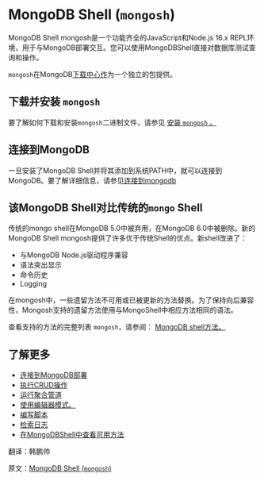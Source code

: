 # MongoDB Shell (`mongosh`)

MongoDB Shell mongosh是一个功能齐全的JavaScript和Node.js 16.x REPL环境，用于与MongoDB部署交互。您可以使用MongoDBShell直接对数据库测试查询和操作。

`mongosh`在MongoDB[下载中心作](https://www.mongodb.com/try/download/shell?jmp=docs)为一个独立的包提供。

## 下载并安装 `mongosh`

要了解如何下载和安装`mongosh`二进制文件，请参见 [安装 `mongosh` 。](https://www.mongodb.com/docs/mongodb-shell/install/#std-label-mdb-shell-install)

## 连接到MongoDB

一旦安装了MongoDB Shell并将其添加到系统PATH中，就可以连接到MongoDB。要了解详细信息，请参见[连接到mongodb](https://www.mongodb.com/docs/mongodb-shell/connect/#std-label-mdb-shell-connect)

## 该MongoDB Shell对比传统的`mongo` Shell

传统的mongo shell在MongoDB 5.0中被弃用，在MongoDB 6.0中被删除。新的MongoDB Shell mongosh提供了许多优于传统Shell的优点。新shell改进了：

* 与MongoDB Node.js驱动程序兼容
* 语法突出显示
* 命令历史
* Logging

在mongosh中，一些遗留方法不可用或已被更新的方法替换。为了保持向后兼容性，Mongosh支持的遗留方法使用与MongoShell中相应方法相同的语法。

查看支持的方法的完整列表 `mongosh`，请参阅： [MongoDB shell方法。](https://www.mongodb.com/docs/mongodb-shell/reference/methods/)

## 了解更多

* [连接到MongoDB部署](https://www.mongodb.com/docs/mongodb-shell/connect/#std-label-mdb-shell-connect)
* [执行CRUD操作](https://www.mongodb.com/docs/mongodb-shell/crud/#std-label-mdb-shell-crud)
* [运行聚合管道](https://www.mongodb.com/docs/mongodb-shell/run-agg-pipelines/#std-label-mdb-shell-aggregation)
* [使用编辑器模式。](https://www.mongodb.com/docs/mongodb-shell/reference/editor-mode/#std-label-mongosh-editor-mode)
* [编写脚本](https://www.mongodb.com/docs/mongodb-shell/write-scripts/#std-label-mdb-shell-write-scripts)
* [检索日志](https://www.mongodb.com/docs/mongodb-shell/logs/#std-label-mdb-shell-logs)
* [在MongoDBShell中查看可用方法](https://www.mongodb.com/docs/mongodb-shell/reference/methods/#std-label-mdb-shell-methods)





翻译：韩鹏帅

原文：[MongoDB Shell (`mongosh`)](https://www.mongodb.com/docs/mongodb-shell/)